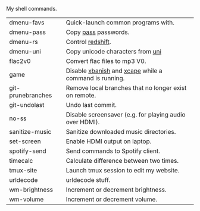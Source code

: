 My shell commands.

|                   |                                                                           |
| ----------------- | ------------------------------------------------------------------------- |
| dmenu-favs        | Quick-launch common programs with.                                        |
| dmenu-pass        | Copy [pass][pass] passwords.                                              |
| dmenu-rs          | Control [redshift][redshift].                                             |
| dmenu-uni         | Copy unicode characters from [uni][uni]                                   |
| flac2v0           | Convert flac files to mp3 V0.                                             |
| game              | Disable [xbanish][xbanish] and [xcape][xcape] while a command is running. |
| git-prunebranches | Remove local branches that no longer exist on remote.                     |
| git-undolast      | Undo last commit.                                                         |
| no-ss             | Disable screensaver (e.g. for playing audio over HDMI).                   |
| sanitize-music    | Sanitize downloaded music directories.                                    |
| set-screen        | Enable HDMI output on laptop.                                             |
| spotify-send      | Send commands to Spotify client.                                          |
| timecalc          | Calculate difference between two times.                                   |
| tmux-site         | Launch tmux session to edit my website.                                   |
| urldecode         | urldecode stuff.                                                          |
| wm-brightness     | Increment or decrement brightness.                                        |
| wm-volume         | Increment or decrement volume.                                            |


[pass]: https://www.passwordstore.org/
[redshift]: https://github.com/jonls/redshift
[uni]: https://github.com/Carpetsmoker/uni
[xbanish]: https://github.com/jcs/xbanish
[xcape]: https://github.com/alols/xcape
